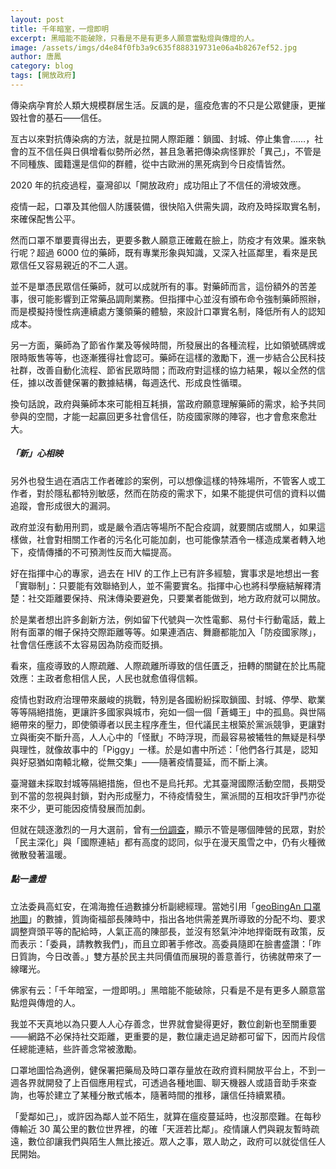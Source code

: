 ```yaml
---
layout: post
title: 千年暗室，一燈即明
excerpt: 黑暗能不能破除，只看是不是有更多人願意當點燈與傳燈的人。
image: /assets/imgs/d4e84f0fb3a9c635f888319731e06a4b8267ef52.jpg
author: 唐鳳
category: blog
tags: [開放政府]
---
```


傳染病孕育於人類大規模群居生活。反諷的是，瘟疫危害的不只是公眾健康，更摧毀社會的基石——信任。

亙古以來對抗傳染病的方法，就是拉開人際距離：鎖國、封城、停止集會……，社會的互不信任與日俱增看似勢所必然，甚且急著把傳染病怪罪於「異己」，不管是不同種族、國籍還是信仰的群體，從中古歐洲的黑死病到今日疫情皆然。

2020 年的抗疫過程，臺灣卻以「開放政府」成功阻止了不信任的滑坡效應。

疫情一起，口罩及其他個人防護裝備，很快陷入供需失調，政府及時採取實名制，來確保配售公平。

然而口罩不單要賣得出去，更要多數人願意正確戴在臉上，防疫才有效果。誰來執行呢？超過 6000 位的藥師，既有專業形象與知識，又深入社區鄰里，看來是民眾信任又容易親近的不二人選。

並不是單憑民眾信任藥師，就可以成就所有的事。對藥師而言，這份額外的苦差事，很可能影響到正常藥品調劑業務。但指揮中心並沒有頒布命令強制藥師照辦，而是模擬持慢性病連續處方箋領藥的體驗，來設計口罩實名制，降低所有人的認知成本。

另一方面，藥師為了節省作業及等候時間，所發展出的各種流程，比如領號碼牌或限時販售等等，也逐漸獲得社會認可。藥師在這樣的激勵下，進一步結合公民科技社群，改善自動化流程、節省民眾時間；而政府對這樣的協力結果，報以全然的信任，據以改善健保署的數據結構，每週迭代、形成良性循環。

換句話說，政府與藥師本來可能相互耗損，當政府願意理解藥師的需求，給予共同參與的空間，才能一起贏回更多社會信任，防疫國家隊的陣容，也才會愈來愈壯大。

##### 「新」心相映

另外也發生過在酒店工作者確診的案例，可以想像這樣的特殊場所，不管客人或工作者，對於隱私都特別敏感，然而在防疫的需求下，如果不能提供可信的資料以備追蹤，會形成很大的漏洞。

政府並沒有動用刑罰，或是嚴令酒店等場所不配合疫調，就要關店或關人，如果這樣做，社會對相關工作者的污名化可能加劇，也可能像禁酒令一樣造成業者轉入地下，疫情傳播的不可預測性反而大幅提高。

好在指揮中心的專家，過去在 HIV 的工作上已有許多經驗，實事求是地想出一套「實聯制」：只要能有效聯絡到人，並不需要實名。指揮中心也將科學癥結解釋清楚：社交距離要保持、飛沫傳染要避免，只要業者能做到，地方政府就可以開放。

於是業者想出許多創新方法，例如留下代號與一次性電郵、易付卡行動電話，戴上附有面罩的帽子保持交際距離等等。如果連酒店、舞廳都能加入「防疫國家隊」，社會信任應該不太容易因為防疫而貶損。

看來，瘟疫導致的人際疏離、人際疏離所導致的信任匱乏，扭轉的關鍵在於比馬龍效應：主政者愈相信人民，人民也就愈值得信賴。

疫情也對政府治理帶來嚴峻的挑戰，特別是各國紛紛採取鎖國、封城、停學、歇業等等隔絕措施，更讓許多國家與城市，宛如一個一個「蒼蠅王」中的孤島。與世隔絕帶來的壓力，即使領導者以民主程序產生，但代議民主根築於黨派競爭，更讓對立與衝突不斷升高，人人心中的「怪獸」不時浮現，而最容易被犧牲的無疑是科學與理性，就像故事中的「Piggy」一樣。於是如書中所述：「他們各行其是，認知與好惡猶如南轅北轍，從無交集」——隨著疫情蔓延，而不斷上演。

臺灣雖未採取封城等隔絕措施，但也不是烏托邦。尤其臺灣國際活動空間，長期受到不當的忽視與封鎖，對內形成壓力，不待疫情發生，黨派間的互相攻訐爭鬥亦從來不少，更可能因疫情發展而加劇。

但就在競逐激烈的一月大選前，曾有[一份調查](https://www.readr.tw/post/2102)，顯示不管是哪個陣營的民眾，對於「民主深化」與「國際連結」都有高度的認同，似乎在漫天風雪之中，仍有火種微微散發著溫暖。

##### 點一盞燈

立法委員高虹安，在鴻海擔任過數據分析副總經理。當她引用「[geoBingAn 口罩地圖](https://geobingan.info/event/mask)」的數據，質詢衛福部長陳時中，指出各地供需差異所導致的分配不均、要求調整齊頭平等的配給時，人氣正高的陳部長，並沒有怒氣沖沖地捍衛既有政策，反而表示：「委員，請教教我們」，而且立即著手修改。高委員隨即在臉書盛讚：「昨日質詢，今日改善。」雙方基於民主共同價值而展現的善意善行，彷彿就帶來了一線曙光。

佛家有云：「千年暗室，一燈即明。」黑暗能不能破除，只看是不是有更多人願意當點燈與傳燈的人。

我並不天真地以為只要人人心存善念，世界就會變得更好，數位創新也至關重要——網路不必保持社交距離，更重要的是，數位讓走過足跡都可留下，因而片段信任總能連結，些許善念常被激勵。

口罩地圖恰為適例，健保署把藥局及時口罩存量放在政府資料開放平台上，不到一週各界就開發了上百個應用程式，可透過各種地圖、聊天機器人或語音助手來查詢，也等於建立了某種分散式帳本，隨著時間的推移，讓信任持續累積。

「愛鄰如己」，或許因為鄰人並不陌生，就算在瘟疫蔓延時，也沒那麼難。在每秒傳輸近 30 萬公里的數位世界裡，的確「天涯若比鄰」。疫情讓人們與親友暫時疏遠，數位卻讓我們與陌生人無比接近。眾人之事，眾人助之，政府可以就從信任人民開始。
